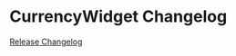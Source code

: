 # CurrencyWidget Changelog

[Release Changelog](https://github.com/spryker-shop/CurrencyWidget/releases)

